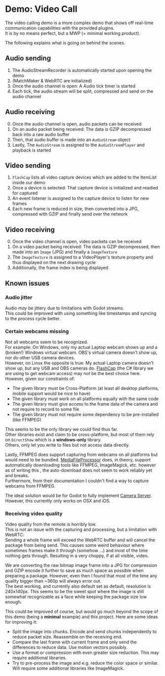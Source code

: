 # Demo: Video Call

The video calling demo is a more complex demo that shows off real-time communication capabilities with the provided plugins.  
It is by no means perfect, but a MWP (= minimal working product).

The following explains what is going on behind the scenes.

## Audio sending

1. The AudioStreamRecorder is automatically started upon opening the demo
2. (MatchMaker & WebRTC are initialized)
3. Once the audio channel is open: A Audio tick timer is started
4. Each tick, the audio stream will be split, compressed and send on the audio channel

## Audio receiving

0. Once the audio channel is open, audio packets can be received
1. On an audio packet being received: The data is GZIP decompressed back into a raw audio buffer
2. Then, that audio buffer is made into an `AudioStream` object
3. Lastly, The `AudioStream` is assigned to the `AudioStreamPlayer` and playback is started

## Video sending

1. `FlashCap` lists all video capture devices which are added to the ItemList inside our demo
2. Once a device is selected: That capture device is initialized and readied for captured
3. An event listener is assigned to the capture device to listen for new frames
4. Each new frame is reduced in size, then converted into a JPG, compressed with GZIP and finally send over the network

## Video receiving

0. Once the video channel is open, video packets can be received
1. On a video packet being received: The data is GZIP decompressed, then made into an `Image` (JPG) and finally a `ImageTexture`
2. The `ImageTexture` is assigned to a VideoPlayer's texture property and thus displayed on the next drawing cycle
3. Additionally, the frame index is being displayed

## Known issues

### Audio jitter

Audio _may_ be jittery due to limitations with Godot streams.  
This could be improved with using something like timestamps and syncing to the process cycle better.

### Certain webcams missing

Not all webcams seem to be recognized.  
For example: On Windows, only my actual Laptop webcam shows up and a (broken!) Windows virtual webcam. OBS's virtual camera doesn't show up, nor do other USB camera devices.  
However, on Linux the opposite is true: My actual Laptop camera doesn't show up, but any USB and OBS cameras do.
[FlashCap](https://www.nuget.org/packages/FlashCap) (the C# library we are using to get webcam access) may not be the best choice here.  
However, given our constraints of:

- The given library must be Cross-Platform (at least all desktop platforms, mobile support would be nice to have)
- The given library must work on all platforms equally with the same code
- The given library must give access to the frame data of the camera and not require to record to some file
- The given library must not require some dependency to be pre-installed (like FFMPEG)

This seems to be the only library we could find thus far.  
Other libraries exist and claim to be cross-platform, but most of them rely on `DirectShow` which is a **windows-only** library.  
Others, only let you write to files but not access data directly.

Lastly, FFMPEG does support capturing from webcams on all platforms but would need to be bundled.
[MediaFileProcessor](https://github.com/askatmaster/MediaFileProcessor) does, in theory, support automatically downloading tools like FFMPEG, ImageMagick, etc. however as of writing this , the auto-download does not seem to work reliably yet and breaks.  
Furthermore, from their documentation I couldn't find a way to capture webcams from FFMPEG.

The ideal solution would be for Godot to fully implement [Camera Server](https://docs.godotengine.org/en/stable/classes/class_cameraserver.html).  
However, this currently only works on OSX and iOS.

### Receiving video quality

Video quality from the remote is horribly low.  
This is not an issue with the capturing and processing, but a limitation with WebRTC:  
Sending a whole frame will exceed the WebRTC buffer and will cancel the package from being send.
This causes some weird behaviour where sometimes frames make it through (somehow ...) and most of the time nothing gets through.
Resulting in a very choppy, if at all visible, video.

We are converting the raw bitmap image frame into a JPG for compression and GZIP encode it further to save as much space as possible when preparing a package.
However, even then I found that most of the time any quality bigger than ~360p will always error out.  
The best working, and currently also default set as default, resolution is 240x140px. This seems to be the sweet spot where the image is still somewhat recognizable as a face while keeping the package size low enough.

This could be improved of course, but would go much beyond the scope of this demo (being a **minimal** example) and this project.
Here are some ideas for improving it:

- Split the image into chunks. Encode and send chunks independently to reduce packet size. Reassemble on the receiving end.
- Compare the last frame with current frame and only send the differences to reduce data. Use motion vectors possibly.
- Use a format or compression with even greater size reduction. This may require additional libraries.
- Try to pre-process the image and e.g. reduce the color space or similar. Will require some additional libraries like ImageMagick.
